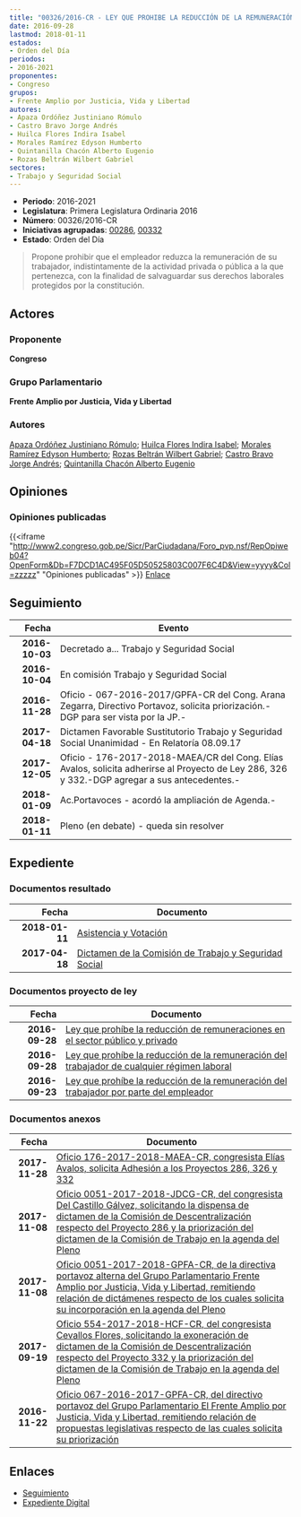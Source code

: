 ```yaml
---
title: "00326/2016-CR - LEY QUE PROHIBE LA REDUCCIÓN DE LA REMUNERACIÓN DEL TRABAJADOR DE CUALQUIER RÉGIMEN LABORAL"
date: 2016-09-28
lastmod: 2018-01-11
estados:
- Orden del Día
periodos:
- 2016-2021
proponentes:
- Congreso
grupos:
- Frente Amplio por Justicia, Vida y Libertad
autores:
- Apaza Ordóñez Justiniano Rómulo
- Castro Bravo Jorge Andrés
- Huilca Flores Indira Isabel
- Morales Ramírez Edyson Humberto
- Quintanilla Chacón Alberto Eugenio
- Rozas Beltrán Wilbert Gabriel
sectores:
- Trabajo y Seguridad Social
---
```

- **Periodo**: 2016-2021
- **Legislatura**: Primera Legislatura Ordinaria 2016
- **Número**: 00326/2016-CR
- **Iniciativas agrupadas**: [00286](../../00200/00286), [00332](../../00300/00332)
- **Estado**: Orden del Día

> Propone prohibir que el empleador reduzca la remuneración de su trabajador, indistintamente de la actividad privada o pública a la que pertenezca, con la finalidad de salvaguardar sus derechos laborales protegidos por la constitución.


## Actores

### Proponente

**Congreso**

### Grupo Parlamentario

**Frente Amplio por Justicia, Vida y Libertad**

### Autores

[Apaza Ordóñez Justiniano Rómulo](mailto:mailto:japaza@congreso.gob.pe); [Huilca Flores Indira Isabel](mailto:mailto:ihuilca@congreso.gob.pe); [Morales Ramírez Edyson Humberto](mailto:mailto:emorales@congreso.gob.pe); [Rozas Beltrán Wilbert Gabriel](mailto:mailto:wrozas@congreso.gob.pe); [Castro Bravo Jorge Andrés](mailto:mailto:jacastro@congreso.gob.pe); [Quintanilla Chacón Alberto Eugenio](mailto:mailto:aquintanilla@congreso.gob.pe)

## Opiniones

### Opiniones publicadas

{{<iframe "http://www2.congreso.gob.pe/Sicr/ParCiudadana/Foro_pvp.nsf/RepOpiweb04?OpenForm&Db=F7DCD1AC495F05D50525803C007F6C4D&View=yyyy&Col=zzzzz" "Opiniones publicadas" >}}
[Enlace](http://www2.congreso.gob.pe/Sicr/ParCiudadana/Foro_pvp.nsf/RepOpiweb04?OpenForm&Db=F7DCD1AC495F05D50525803C007F6C4D&View=yyyy&Col=zzzzz)


## Seguimiento

| Fecha | Evento |
|------:|--------|
| **2016-10-03** | Decretado a... Trabajo y Seguridad Social |
| **2016-10-04** | En comisión Trabajo y Seguridad Social |
| **2016-11-28** | Oficio - 067-2016-2017/GPFA-CR del Cong. Arana Zegarra, Directivo Portavoz, solicita priorización.-DGP para ser vista por la JP.- |
| **2017-04-18** | Dictamen Favorable Sustitutorio Trabajo y Seguridad Social Unanimidad - En Relatoría 08.09.17 |
| **2017-12-05** | Oficio - 176-2017-2018-MAEA/CR del Cong. Elías Avalos, solicita adherirse al Proyecto de Ley 286, 326 y 332.-DGP agregar a sus antecedentes.- |
| **2018-01-09** | Ac.Portavoces - acordó la ampliación de Agenda.- |
| **2018-01-11** | Pleno (en debate) - queda sin resolver |

## Expediente

### Documentos resultado

| Fecha | Documento |
|------:|-----------|
| **2018-01-11** | [Asistencia y Votación](http://www.leyes.congreso.gob.pe/Documentos/2016_2021/Asistencia_y_Votacion/Proyectos_de_Ley/AV0028620180111.pdf) |
| **2017-04-18** | [Dictamen de la Comisión de Trabajo y Seguridad Social](http://www.leyes.congreso.gob.pe/Documentos/2016_2021/Dictamenes/Proyectos_de_Ley/00286DC22MAY20170418.pdf) |

### Documentos proyecto de ley

| Fecha | Documento |
|------:|-----------|
| **2016-09-28** | [Ley que prohíbe la reducción de remuneraciones en el sector público y privado](http://www.leyes.congreso.gob.pe/Documentos/2016_2021/Proyectos_de_Ley_y_de_Resoluciones_Legislativas/PL0033220160928..pdf) |
| **2016-09-28** | [Ley que prohíbe la reducción de la remuneración del trabajador de cualquier régimen laboral](http://www.leyes.congreso.gob.pe/Documentos/2016_2021/Proyectos_de_Ley_y_de_Resoluciones_Legislativas/PL0032620160928..pdf) |
| **2016-09-23** | [Ley que prohíbe la reducción de la remuneración del trabajador por parte del empleador](http://www.leyes.congreso.gob.pe/Documentos/2016_2021/Proyectos_de_Ley_y_de_Resoluciones_Legislativas/PL0028620160923..pdf) |

### Documentos anexos

| Fecha | Documento |
|------:|-----------|
| **2017-11-28** | [Oficio 176-2017-2018-MAEA-CR, congresista Elías Avalos, solicita Adhesión a los Proyectos 286, 326 y 332](http://www.leyes.congreso.gob.pe/Documentos/2016_2021/Adhesiones/Proyectos_de_Ley/OFICIO-176-2017-2018-MAEA-CR.pdf) |
| **2017-11-08** | [Oficio 0051-2017-2018-JDCG-CR, del congresista Del Castillo Gálvez, solicitando la dispensa de dictamen de la Comisión de Descentralización respecto del Proyecto 286 y la priorización del dictamen de la Comisión de Trabajo en la agenda del Pleno](http://www.leyes.congreso.gob.pe/Documentos/2016_2021/Oficios/Congresistas/OFICIO-0051-2017-2018-JDCG-CR.pdf) |
| **2017-11-08** | [Oficio 0051-2017-2018-GPFA-CR, de la directiva portavoz alterna del Grupo Parlamentario Frente Amplio por Justicia, Vida y Libertad, remitiendo relación de dictámenes respecto de los cuales solicita su incorporación en la agenda del Pleno](http://www.leyes.congreso.gob.pe/Documentos/2016_2021/Oficios/Grupos_Parlamentarios/OFICIO-0051-2017-2018-GPFA-CR.pdf) |
| **2017-09-19** | [Oficio 554-2017-2018-HCF-CR, del congresista Cevallos Flores, solicitando la exoneración de dictamen de la Comisión de Descentralización respecto del Proyecto 332 y la priorización del dictamen de la Comisión de Trabajo en la agenda del Pleno](http://www.leyes.congreso.gob.pe/Documentos/2016_2021/Oficios/Congresistas/OFICIO-554-2017-2018-HCF-CR.pdf) |
| **2016-11-22** | [Oficio 067-2016-2017-GPFA-CR, del directivo portavoz del Grupo Parlamentario El Frente Amplio por Justicia, Vida y Libertad, remitiendo relación de propuestas legislativas respecto de las cuales solicita su priorización](http://www.leyes.congreso.gob.pe/Documentos/2016_2021/Oficios/Grupos_Parlamentarios/OFICIO-067-2016-2017-GPFA-CR.pdf) |

## Enlaces

- [Seguimiento](http://www2.congreso.gob.pe/Sicr/TraDocEstProc/CLProLey2016.nsf/f7fff46988ca05b1052578e100829cc7/e5a89cfc2b22b4940525803d00049655?OpenDocument)
- [Expediente Digital](http://www2.congreso.gob.pe/Sicr/TraDocEstProc/Expvirt_2011.nsf/visbusqptramdoc1621/00326?opendocument)

